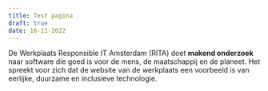 ```yaml
---
title: Test pagina
draft: true
date: 16-11-2022
---
```

De Werkplaats Responsible IT Amsterdam (RITA) doet **makend onderzoek** naar software die goed is voor de mens, de maatschappij en de planeet. Het spreekt voor zich dat de website van de werkplaats een voorbeeld is van eerlijke, duurzame en inclusieve technologie.